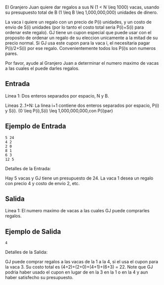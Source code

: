 El Granjero Juan quiere dar regalos a sus N (1 < N \leq 1000) vacas, usando su presupuesto total de B (1 \leq B \leq 1,000,000,000) unidades de dinero.



La vaca i quiere un regalo con un precio de P(i) unidades, y un costo de envio de S(i) unidades (por lo tanto el costo total seria P(i)+S(i) para ordenar este regalo). GJ tiene un cupon especial que puede usar con el proposito de ordenar un regalo de su eleccion unicamente a la mitad de su 
precio normal. Si GJ usa este cupon para la vaca i, el necesitaria pagar P(i)/2+S(i) por ese regalo. Convenientemente todos los P(i)s son numeros 
pares.



Por favor, ayude al Granjero Juan a determinar el numero maximo de vacas a las cuales el puede darles regalos.



## Entrada



Linea 1: Dos enteros separados por espacio, N y B.

Lineas 2..1+N: La linea i+1 contiene dos enteros separados por espacio, P(i) y S(i).  (0 \leq P(i),S(i) \leq 1,000,000,000,con P(i)par)



## Ejemplo de Entrada



```
5 24
4 2
2 0
8 1
6 3
12 5
```


Detalles de la Entrada:



Hay 5 vacas y GJ tiene un presupuesto de 24. La vaca 1 desea un regalo con precio 4 y costo de envio 2, etc.



## Salida



Linea 1: El numero maximo de vacas a las cuales GJ puede comprarles regalos.



## Ejemplo de Salida



```
4
```


Detalles de la Salida:



GJ puede comprar regalos a las vacas de la 1 a la 4, si el usa el cupon para la vaca 3. Su costo total es (4+2)+(2+0)+(4+1)+(6+3) = 22. Note que GJ podria haber usado el cupon en lugar de en la 3 en la 1 o en la 4 y aun haber satisfecho su presupuesto.



